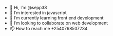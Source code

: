 - 👋 Hi, I’m @sepp38
- 👀 I’m interested in javascript
- 🌱 I’m currently learning  front end development
- 💞️ I’m looking to collaborate on web development
- 📫 How to reach me +2540768507234

<!---
sepp38/sepp38 is a ✨ special ✨ repository because its `README.md` (this file) appears on your GitHub profile.
You can click the Preview link to take a look at your changes.
--->
